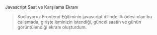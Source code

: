 Javascript Saat ve Karşılama Ekranı

>Kodluyoruz Frontend Eğitiminin javascript dilinde ilk ödevi olan bu çalışmada, girişte isminizin istendiği, güncel saatin ve günün görüntülendiği ekranı oluşturdum.


